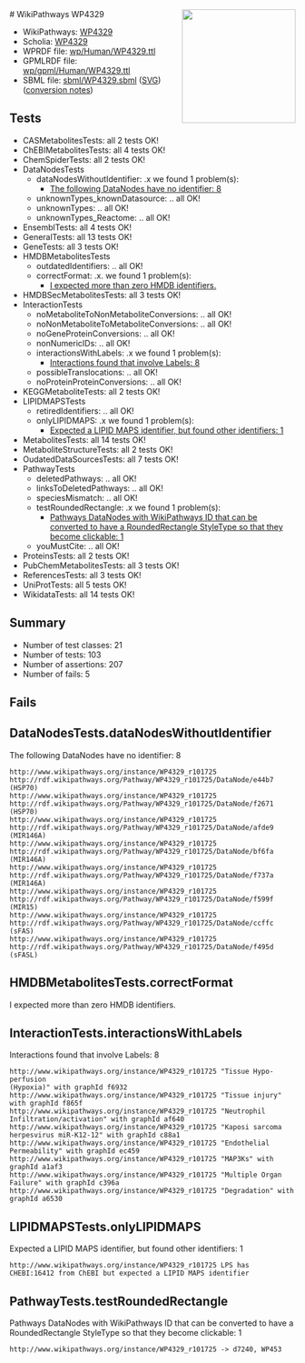 <img style="float: right; width: 200px" src="../logo.png" />
# WikiPathways WP4329

* WikiPathways: [WP4329](https://identifiers.org/wikipathways:WP4329)
* Scholia: [WP4329](https://scholia.toolforge.org/wikipathways/WP4329)
* WPRDF file: [wp/Human/WP4329.ttl](../wp/Human/WP4329.ttl)
* GPMLRDF file: [wp/gpml/Human/WP4329.ttl](../wp/gpml/Human/WP4329.ttl)
* SBML file: [sbml/WP4329.sbml](../sbml/WP4329.sbml) ([SVG](../sbml/WP4329.svg)) ([conversion notes](../sbml/WP4329.txt))

## Tests
* CASMetabolitesTests: all 2 tests OK!
* ChEBIMetabolitesTests: all 4 tests OK!
* ChemSpiderTests: all 2 tests OK!
* DataNodesTests
    * dataNodesWithoutIdentifier: .x we found 1 problem(s):
        * [The following DataNodes have no identifier: 8](#d2d32fa7)
    * unknownTypes_knownDatasource: .. all OK!
    * unknownTypes: .. all OK!
    * unknownTypes_Reactome: .. all OK!
* EnsemblTests: all 4 tests OK!
* GeneralTests: all 13 tests OK!
* GeneTests: all 3 tests OK!
* HMDBMetabolitesTests
    * outdatedIdentifiers: .. all OK!
    * correctFormat: .x. we found 1 problem(s):
        * [I expected more than zero HMDB identifiers.](#ad154c1e)
* HMDBSecMetabolitesTests: all 3 tests OK!
* InteractionTests
    * noMetaboliteToNonMetaboliteConversions: .. all OK!
    * noNonMetaboliteToMetaboliteConversions: .. all OK!
    * noGeneProteinConversions: .. all OK!
    * nonNumericIDs: .. all OK!
    * interactionsWithLabels: .x we found 1 problem(s):
        * [Interactions found that involve Labels: 8](#630d267f)
    * possibleTranslocations: .. all OK!
    * noProteinProteinConversions: .. all OK!
* KEGGMetaboliteTests: all 2 tests OK!
* LIPIDMAPSTests
    * retiredIdentifiers: .. all OK!
    * onlyLIPIDMAPS: .x we found 1 problem(s):
        * [Expected a LIPID MAPS identifier, but found other identifiers: 1](#48cc60b8)
* MetabolitesTests: all 14 tests OK!
* MetaboliteStructureTests: all 2 tests OK!
* OudatedDataSourcesTests: all 7 tests OK!
* PathwayTests
    * deletedPathways: .. all OK!
    * linksToDeletedPathways: .. all OK!
    * speciesMismatch: .. all OK!
    * testRoundedRectangle: .x we found 1 problem(s):
        * [Pathways DataNodes with WikiPathways ID that can be converted to have a RoundedRectangle StyleType so that they become clickable: 1](#9fbad3cb)
    * youMustCite: .. all OK!
* ProteinsTests: all 2 tests OK!
* PubChemMetabolitesTests: all 3 tests OK!
* ReferencesTests: all 3 tests OK!
* UniProtTests: all 5 tests OK!
* WikidataTests: all 14 tests OK!


## Summary

* Number of test classes: 21
* Number of tests: 103
* Number of assertions: 207
* Number of fails: 5

## Fails

<a name="d2d32fa7" />

## DataNodesTests.dataNodesWithoutIdentifier

The following DataNodes have no identifier: 8
```
http://www.wikipathways.org/instance/WP4329_r101725 http://rdf.wikipathways.org/Pathway/WP4329_r101725/DataNode/e44b7 (HSP70)
http://www.wikipathways.org/instance/WP4329_r101725 http://rdf.wikipathways.org/Pathway/WP4329_r101725/DataNode/f2671 (HSP70)
http://www.wikipathways.org/instance/WP4329_r101725 http://rdf.wikipathways.org/Pathway/WP4329_r101725/DataNode/afde9 (MIR146A)
http://www.wikipathways.org/instance/WP4329_r101725 http://rdf.wikipathways.org/Pathway/WP4329_r101725/DataNode/bf6fa (MIR146A)
http://www.wikipathways.org/instance/WP4329_r101725 http://rdf.wikipathways.org/Pathway/WP4329_r101725/DataNode/f737a (MIR146A)
http://www.wikipathways.org/instance/WP4329_r101725 http://rdf.wikipathways.org/Pathway/WP4329_r101725/DataNode/f599f (MIR15)
http://www.wikipathways.org/instance/WP4329_r101725 http://rdf.wikipathways.org/Pathway/WP4329_r101725/DataNode/ccffc (sFAS)
http://www.wikipathways.org/instance/WP4329_r101725 http://rdf.wikipathways.org/Pathway/WP4329_r101725/DataNode/f495d (sFASL)
```

<a name="ad154c1e" />

## HMDBMetabolitesTests.correctFormat

I expected more than zero HMDB identifiers.
<a name="630d267f" />

## InteractionTests.interactionsWithLabels

Interactions found that involve Labels: 8
```
http://www.wikipathways.org/instance/WP4329_r101725 "Tissue Hypo-perfusion
(Hypoxia)" with graphId f6932
http://www.wikipathways.org/instance/WP4329_r101725 "Tissue injury" with graphId f865f
http://www.wikipathways.org/instance/WP4329_r101725 "Neutrophil 
Infiltration/activation" with graphId af640
http://www.wikipathways.org/instance/WP4329_r101725 "Kaposi sarcoma herpesvirus miR-K12-12" with graphId c88a1
http://www.wikipathways.org/instance/WP4329_r101725 "Endothelial Permeability" with graphId ec459
http://www.wikipathways.org/instance/WP4329_r101725 "MAP3Ks" with graphId a1af3
http://www.wikipathways.org/instance/WP4329_r101725 "Multiple Organ Failure" with graphId c396a
http://www.wikipathways.org/instance/WP4329_r101725 "Degradation" with graphId a6530
```

<a name="48cc60b8" />

## LIPIDMAPSTests.onlyLIPIDMAPS

Expected a LIPID MAPS identifier, but found other identifiers: 1
```
http://www.wikipathways.org/instance/WP4329_r101725 LPS has CHEBI:16412 from ChEBI but expected a LIPID MAPS identifier
```

<a name="9fbad3cb" />

## PathwayTests.testRoundedRectangle

Pathways DataNodes with WikiPathways ID that can be converted to have a RoundedRectangle StyleType so that they become clickable: 1
```
http://www.wikipathways.org/instance/WP4329_r101725 -> d7240, WP453
 ```

